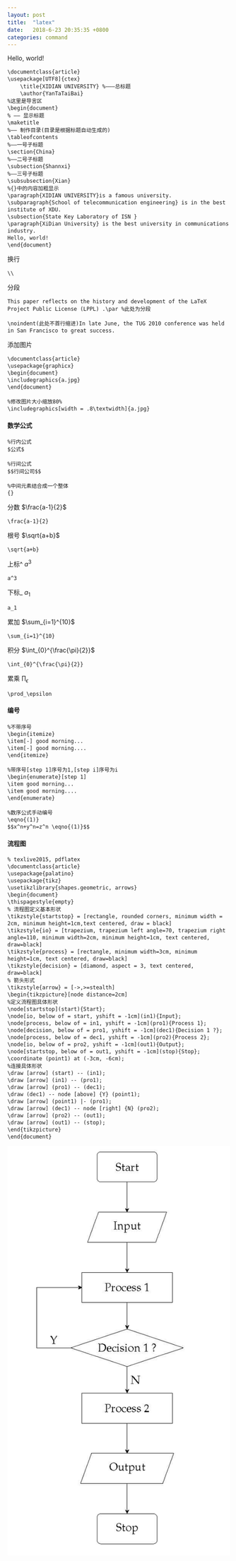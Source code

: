 ```yaml
---
layout: post
title:  "latex"
date:   2018-6-23 20:35:35 +0800
categories: command
---
```

<head>
    <script src="https://cdn.mathjax.org/mathjax/latest/MathJax.js?config=TeX-AMS-MML_HTMLorMML" type="text/javascript"></script>
    <script type="text/x-mathjax-config">
        MathJax.Hub.Config({
            tex2jax: {
            skipTags: ['script', 'noscript', 'style', 'textarea', 'pre'],
            inlineMath: [['$','$']]
            }
        });
    </script>
</head>

Hello, world!
```
\documentclass{article}
\usepackage[UTF8]{ctex}
    \title{XIDIAN UNIVERSITY} %———总标题
    \author{YanTaTaiBai}
%这里是导言区
\begin{document}
% —— 显示标题
\maketitle
%—— 制作目录(目录是根据标题自动生成的)
\tableofcontents
%——一号子标题
\section{China}
%——二号子标题
\subsection{Shannxi}
%——三号子标题
\subsubsection{Xian}
%{}中的内容加粗显示
\paragraph{XIDIAN UNIVERSITY}is a famous university.
\subparagraph{School of telecommunication engineering} is in the best institute of XDU.
\subsection{State Key Laboratory of ISN }
\paragraph{XiDian University} is the best university in communications industry. 
Hello, world!
\end{document}
```

换行
```
\\
```

分段
```
This paper reflects on the history and development of the LaTeX Project Public License (LPPL) .\par %此处为分段

\noindent(此处不首行缩进)In late June, the TUG 2010 conference was held in San Francisco to great success. 
```

添加图片
```
\documentclass{article}
\usepackage{graphicx}
\begin{document}
\includegraphics{a.jpg}
\end{document}

%修改图片大小缩放80%
\includegraphics[width = .8\textwidth]{a.jpg}
```

#### 数学公式
```
%行内公式
$公式$

%行间公式
$$行间公司$$

%中间元素结合成一个整体
{}
```

分数
$\frac{a-1}{2}$
``` 
\frac{a-1}{2}
```

根号
$\sqrt{a+b}$
```
\sqrt{a+b}
```

上标^
$a^3$
```
a^3 
```

下标_
$a_1$
```
a_1
```

累加
$\sum_{i=1}^{10}$
```
\sum_{i=1}^{10}
```

积分
$\int_{0}^{\frac{\pi}{2}}$
```
\int_{0}^{\frac{\pi}{2}}
```

累乘
$\prod_\epsilon$
```
\prod_\epsilon
```

#### 编号
```
%不带序号
\begin{itemize}
\item[-] good morning...
\item[-] good morning....
\end{itemize}

%带序号[step 1]序号为1,[step i]序号为i
\begin{enumerate}[step 1]
\item good morning...
\item good morning....
\end{enumerate}

%数序公式手动编号
\eqno{(1)}
$$x^n+y^n=z^n \eqno{(1)}$$
```

#### 流程图
```
% texlive2015, pdflatex
\documentclass{article}
\usepackage{palatino}
\usepackage{tikz}
\usetikzlibrary{shapes.geometric, arrows}
\begin{document}
\thispagestyle{empty}
% 流程图定义基本形状
\tikzstyle{startstop} = [rectangle, rounded corners, minimum width = 2cm, minimum height=1cm,text centered, draw = black]
\tikzstyle{io} = [trapezium, trapezium left angle=70, trapezium right angle=110, minimum width=2cm, minimum height=1cm, text centered, draw=black]
\tikzstyle{process} = [rectangle, minimum width=3cm, minimum height=1cm, text centered, draw=black]
\tikzstyle{decision} = [diamond, aspect = 3, text centered, draw=black]
% 箭头形式
\tikzstyle{arrow} = [->,>=stealth]
\begin{tikzpicture}[node distance=2cm]
%定义流程图具体形状
\node[startstop](start){Start};
\node[io, below of = start, yshift = -1cm](in1){Input};
\node[process, below of = in1, yshift = -1cm](pro1){Process 1};
\node[decision, below of = pro1, yshift = -1cm](dec1){Decision 1 ?};
\node[process, below of = dec1, yshift = -1cm](pro2){Process 2};
\node[io, below of = pro2, yshift = -1cm](out1){Output};
\node[startstop, below of = out1, yshift = -1cm](stop){Stop};
\coordinate (point1) at (-3cm, -6cm);
%连接具体形状
\draw [arrow] (start) -- (in1);
\draw [arrow] (in1) -- (pro1);
\draw [arrow] (pro1) -- (dec1);
\draw (dec1) -- node [above] {Y} (point1);
\draw [arrow] (point1) |- (pro1);
\draw [arrow] (dec1) -- node [right] {N} (pro2);
\draw [arrow] (pro2) -- (out1);
\draw [arrow] (out1) -- (stop);
\end{tikzpicture}
\end{document}
```

![images](/source/latex.png)
